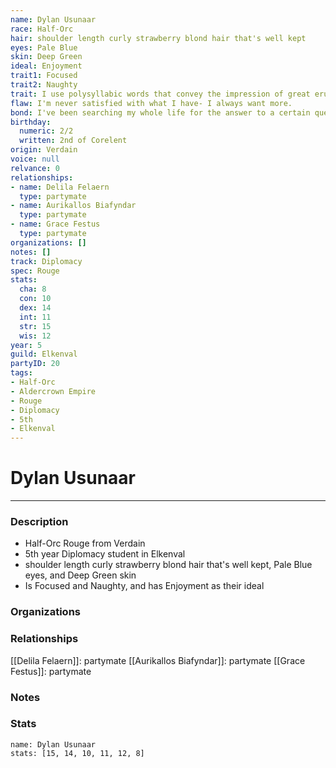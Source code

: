 ```yaml
---
name: Dylan Usunaar
race: Half-Orc
hair: shoulder length curly strawberry blond hair that's well kept
eyes: Pale Blue
skin: Deep Green
ideal: Enjoyment
trait1: Focused
trait2: Naughty
trait: I use polysyllabic words that convey the impression of great erudition.
flaw: I'm never satisfied with what I have- I always want more.
bond: I've been searching my whole life for the answer to a certain question.
birthday:
  numeric: 2/2
  written: 2nd of Corelent
origin: Verdain
voice: null
relvance: 0
relationships:
- name: Delila Felaern
  type: partymate
- name: Aurikallos Biafyndar
  type: partymate
- name: Grace Festus
  type: partymate
organizations: []
notes: []
track: Diplomacy
spec: Rouge
stats:
  cha: 8
  con: 10
  dex: 14
  int: 11
  str: 15
  wis: 12
year: 5
guild: Elkenval
partyID: 20
tags:
- Half-Orc
- Aldercrown Empire
- Rouge
- Diplomacy
- 5th
- Elkenval
---
```

# Dylan Usunaar
---
### Description
- Half-Orc Rouge from Verdain
- 5th year Diplomacy student in Elkenval
- shoulder length curly strawberry blond hair that's well kept, Pale Blue eyes, and Deep Green skin
- Is Focused and Naughty, and has Enjoyment as their ideal

### Organizations

### Relationships
[[Delila Felaern]]: partymate
[[Aurikallos Biafyndar]]: partymate
[[Grace Festus]]: partymate

### Notes

### Stats
```statblock
name: Dylan Usunaar
stats: [15, 14, 10, 11, 12, 8]
```